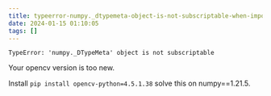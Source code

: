 ```yaml
---
title: typeerror-numpy._dtypemeta-object-is-not-subscriptable-when-import-cv2
date: 2024-01-15 01:10:05
tags: []
---
```

```
TypeError: 'numpy._DTypeMeta' object is not subscriptable
```

Your opencv version is too new.

Install `pip install opencv-python=4.5.1.38` solve this on numpy==1.21.5.

